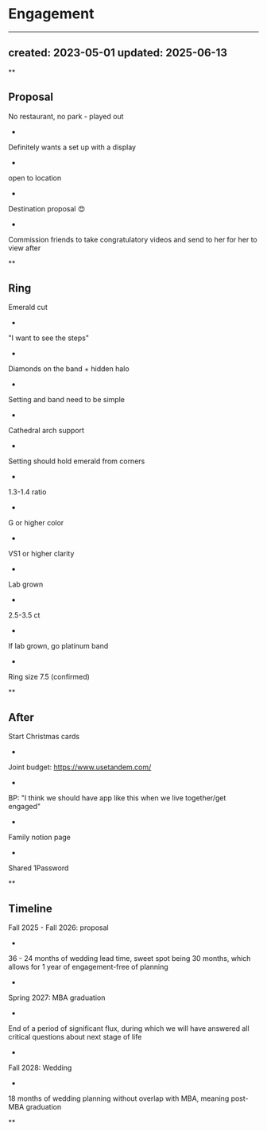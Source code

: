 # Engagement

---
created: 2023-05-01
updated: 2025-06-13
---

**

Proposal
- 
No restaurant, no park - played out

- 
Definitely wants a set up with a display

- 
open to location

- 
Destination proposal 😍

- 
Commission friends to take congratulatory videos and send to her for her to view after

**

Ring
- 
Emerald cut

- 
"I want to see the steps"

- 
Diamonds on the band + hidden halo

- 
Setting and band need to be simple

- 
Cathedral arch support

- 
Setting should hold emerald from corners

- 
1.3-1.4 ratio

- 
G or higher color

- 
VS1 or higher clarity

- 
Lab grown

- 
2.5-3.5 ct

- 
If lab grown, go platinum band

- 
Ring size 7.5 (confirmed)

**

After
- 
Start Christmas cards 

- 
Joint budget: https://www.usetandem.com/ 

- 
BP: "I think we should have app like this when we live together/get engaged"

- 
Family notion page

- 
Shared 1Password

**

Timeline
- 
Fall 2025 - Fall 2026: proposal

- 
36 - 24 months of wedding lead time, sweet spot being 30 months, which allows for 1 year of engagement-free of planning 

- 
Spring 2027: MBA graduation

- 
End of a period of significant flux, during which we will have answered all critical questions about next stage of life

- 
Fall 2028: Wedding

- 
18 months of wedding planning without overlap with MBA, meaning post-MBA graduation

**